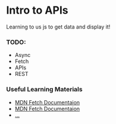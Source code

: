 # Intro to APIs
Learning to us js to get data and display it!


### TODO:
* Async
* Fetch
* APIs
* REST


### Useful Learning Materials
- [MDN Fetch Documentaion](https://developer.mozilla.org/en-US/docs/Web/API/Fetch_API)
- [MDN Fetch Documentaion](https://developer.mozilla.org/en-US/docs/Web/JavaScript/Reference/Global_Objects/Promise)
- [...]()